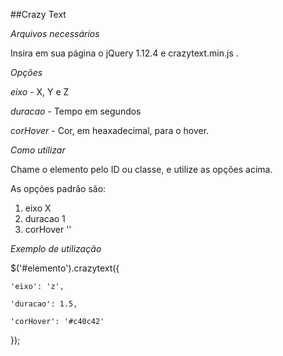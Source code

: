 ##Crazy Text

_Arquivos necessários_

Insira em sua página o jQuery 1.12.4 e crazytext.min.js .




_Opções_

*eixo* - X, Y e Z

*duracao* - Tempo em segundos

*corHover* - Cor, em heaxadecimal, para o hover.




_Como utilizar_

Chame o elemento pelo ID ou classe, e utilize as opções acima.

As opções padrão são:

1. eixo X
2. duracao 1
3. corHover ''



_Exemplo de utilização_


$('#elemento').crazytext({

	'eixo': 'z',

	'duracao': 1.5,

	'corHover': '#c40c42'

});

